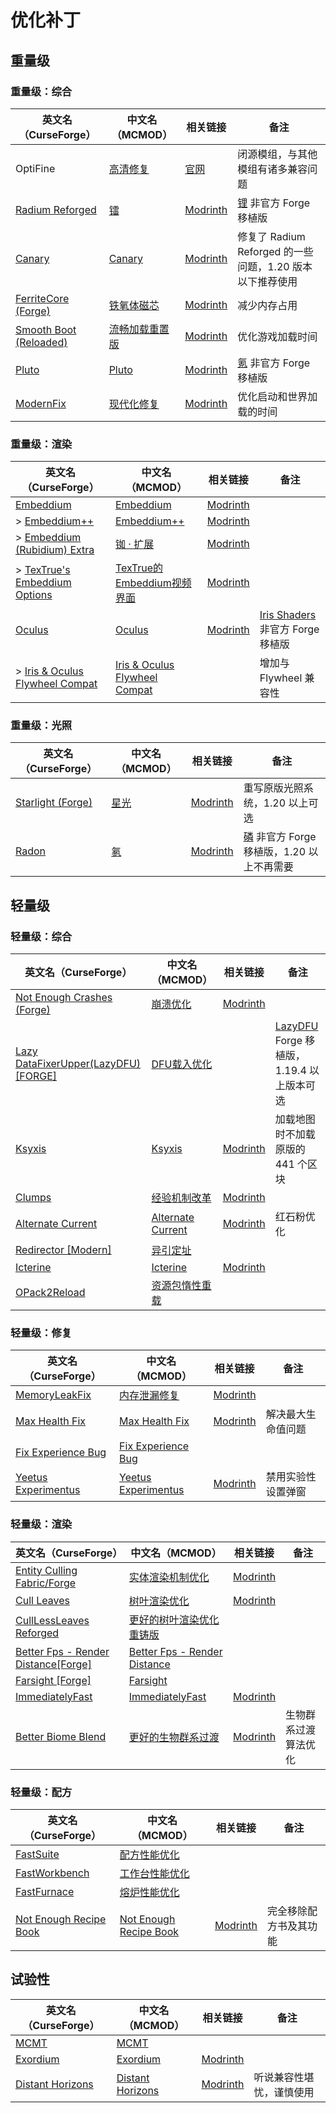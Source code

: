 # 优化补丁

## 重量级

### 重量级：综合

| 英文名（CurseForge）                                                                        | 中文名（MCMOD）                                        | 相关链接                                                  | 备注                                                           |
| ------------------------------------------------------------------------------------------- | ------------------------------------------------------ | --------------------------------------------------------- | -------------------------------------------------------------- |
| OptiFine                                                                                    | [高清修复](https://www.mcmod.cn/class/36.html)         | [官网](https://optifine.net/home)                         | 闭源模组，与其他模组有诸多兼容问题                             |
| [Radium Reforged](https://www.curseforge.com/minecraft/mc-mods/radium-reforged)             | [镭](https://www.mcmod.cn/class/5580.html)             | [Modrinth](https://modrinth.com/mod/radium)               | [锂](https://www.mcmod.cn/class/2292.html) 非官方 Forge 移植版 |
| [Canary](https://www.curseforge.com/minecraft/mc-mods/canary)                               | [Canary](https://www.mcmod.cn/class/7598.html)         | [Modrinth](https://modrinth.com/mod/canary)               | 修复了 Radium Reforged 的一些问题，1.20 版本以下推荐使用       |
| [FerriteCore (Forge)](https://www.curseforge.com/minecraft/mc-mods/ferritecore)             | [铁氧体磁芯](https://www.mcmod.cn/class/3888.html)     | [Modrinth](https://modrinth.com/mod/ferrite-core)         | 减少内存占用                                                   |
| [Smooth Boot (Reloaded)](https://www.curseforge.com/minecraft/mc-mods/smooth-boot-reloaded) | [流畅加载重置版](https://www.mcmod.cn/class/6852.html) | [Modrinth](https://modrinth.com/mod/smooth-boot-reloaded) | 优化游戏加载时间                                               |
| [Pluto](https://www.curseforge.com/minecraft/mc-mods/pluto)                                 | [Pluto](https://www.mcmod.cn/class/7862.html)          | [Modrinth](https://modrinth.com/mod/pluto)                | [氪](https://www.mcmod.cn/class/3399.html) 非官方 Forge 移植版 |
| [ModernFix](https://www.curseforge.com/minecraft/mc-mods/modernfix)                         | [现代化修复](https://www.mcmod.cn/class/8714.html)     | [Modrinth](https://modrinth.com/mod/modernfix)            | 优化启动和世界加载的时间                                       |

### 重量级：渲染

| 英文名（CurseForge）                                                                                     | 中文名（MCMOD）                                                       | 相关链接                                                        | 备注                                                                     |
| -------------------------------------------------------------------------------------------------------- | --------------------------------------------------------------------- | --------------------------------------------------------------- | ------------------------------------------------------------------------ |
| [Embeddium](https://www.curseforge.com/minecraft/mc-mods/embeddium)                                      | [Embeddium](https://www.mcmod.cn/class/12028.html)                    | [Modrinth](https://modrinth.com/mod/embeddium)                  |                                                                          |
| > [Embeddium++](https://www.curseforge.com/minecraft/mc-mods/embeddiumplus)                              | [Embeddium++](https://www.mcmod.cn/class/12822.html)                  | [Modrinth](https://modrinth.com/mod/embeddiumplus)              |                                                                          |
| > [Embeddium (Rubidium) Extra](https://www.curseforge.com/minecraft/mc-mods/rubidium-extra)              | [铷 · 扩展](https://www.mcmod.cn/class/7180.html)                     | [Modrinth](https://modrinth.com/mod/rubidium-extra)             |                                                                          |
| > [TexTrue's Embeddium Options](https://www.curseforge.com/minecraft/mc-mods/textrues-embeddium-options) | [TexTrue的Embeddium视频界面](https://www.mcmod.cn/class/12057.html)   | [Modrinth](https://modrinth.com/mod/textrues-embeddium-options) |                                                                          |
| [Oculus](https://www.curseforge.com/minecraft/mc-mods/oculus)                                            | [Oculus](https://www.mcmod.cn/class/5741.html)                        | [Modrinth](https://modrinth.com/mod/oculus)                     | [Iris Shaders](https://www.mcmod.cn/class/3697.html) 非官方 Forge 移植版 |
| > [Iris & Oculus Flywheel Compat](https://www.curseforge.com/minecraft/mc-mods/iris-flywheel-compat)     | [Iris & Oculus Flywheel Compat](https://www.mcmod.cn/class/7283.html) |                                                                 | 增加与 Flywheel 兼容性                                                   |

### 重量级：光照

| 英文名（CurseForge）                                                              | 中文名（MCMOD）                              | 相关链接                                             | 备注                                                                              |
| --------------------------------------------------------------------------------- | -------------------------------------------- | ---------------------------------------------------- | --------------------------------------------------------------------------------- |
| [Starlight (Forge)](https://www.curseforge.com/minecraft/mc-mods/starlight-forge) | [星光](https://www.mcmod.cn/class/3303.html) | [Modrinth](https://modrinth.com/mod/starlight-forge) | 重写原版光照系统，1.20 以上可选                                                   |
| [Radon](https://www.curseforge.com/minecraft/mc-mods/radon)                       | [氡](https://www.mcmod.cn/class/5911.html)   | [Modrinth](https://modrinth.com/mod/radon)           | [磷](https://www.mcmod.cn/class/1766.html) 非官方 Forge 移植版，1.20 以上不再需要 |

## 轻量级

### 轻量级：综合

| 英文名（CurseForge）                                                                                | 中文名（MCMOD）                                           | 相关链接                                               | 备注                                                                              |
| --------------------------------------------------------------------------------------------------- | --------------------------------------------------------- | ------------------------------------------------------ | --------------------------------------------------------------------------------- |
| [Not Enough Crashes (Forge)](https://www.curseforge.com/minecraft/mc-mods/not-enough-crashes-forge) | [崩溃优化](https://www.mcmod.cn/class/2441.html)          | [Modrinth](https://modrinth.com/mod/notenoughcrashes)  |                                                                                   |
| [Lazy DataFixerUpper(LazyDFU) [FORGE]](https://www.curseforge.com/minecraft/mc-mods/lazy-dfu-forge) | [DFU载入优化](https://www.mcmod.cn/class/3407.html)       |                                                        | [LazyDFU](https://www.mcmod.cn/class/3407.html) Forge 移植版，1.19.4 以上版本可选 |
| [Ksyxis](https://www.curseforge.com/minecraft/mc-mods/ksyxis)                                       | [Ksyxis](https://www.mcmod.cn/class/5104.html)            | [Modrinth](https://modrinth.com/mod/ksyxis)            | 加载地图时不加载原版的 441 个区块                                                 |
| [Clumps](https://www.curseforge.com/minecraft/mc-mods/clumps)                                       | [经验机制改革](https://www.mcmod.cn/class/1499.html)      | [Modrinth](https://modrinth.com/mod/clumps)            |                                                                                   |
| [Alternate Current](https://www.curseforge.com/minecraft/mc-mods/alternate-current)                 | [Alternate Current](https://www.mcmod.cn/class/7121.html) | [Modrinth](https://modrinth.com/mod/alternate-current) | 红石粉优化                                                                        |
| [Redirector [Modern]](https://www.curseforge.com/minecraft/mc-mods/redirectionor)                   | [异引定址](https://www.mcmod.cn/class/11295.html)         |                                                        |                                                                                   |
| [Icterine](https://www.curseforge.com/minecraft/mc-mods/icterine)                                   | [Icterine](https://www.mcmod.cn/class/13180.html)         | [Modrinth](https://modrinth.com/mod/icterine)          |                                                                                   |
| [OPack2Reload](https://www.curseforge.com/minecraft/mc-mods/opack2reload)                           | [资源包惰性重载](https://www.mcmod.cn/class/12555.html)   |                                                        |                                                                                   |

### 轻量级：修复

| 英文名（CurseForge）                                                                   | 中文名（MCMOD）                                              | 相关链接                                                 | 备注               |
| -------------------------------------------------------------------------------------- | ------------------------------------------------------------ | -------------------------------------------------------- | ------------------ |
| [MemoryLeakFix](https://www.curseforge.com/minecraft/mc-mods/memoryleakfix)            | [内存泄漏修复](https://www.mcmod.cn/class/6593.html)         | [Modrinth](https://modrinth.com/mod/memoryleakfix)       |                    |
| [Max Health Fix](https://www.curseforge.com/minecraft/mc-mods/max-health-fix)          | [Max Health Fix](https://www.mcmod.cn/class/8422.html)       | [Modrinth](https://modrinth.com/mod/max-health-fix)      | 解决最大生命值问题 |
| [Fix Experience Bug](https://www.curseforge.com/minecraft/mc-mods/fix-experience-bug)  | [Fix Experience Bug](https://www.mcmod.cn/class/7616.html)   |                                                          |                    |
| [Yeetus Experimentus](https://www.curseforge.com/minecraft/mc-mods/yeetusexperimentus) | [Yeetus Experimentus](https://www.mcmod.cn/class/11062.html) | [Modrinth](https://modrinth.com/mod/yeetus-experimentus) | 禁用实验性设置弹窗 |

### 轻量级：渲染

| 英文名（CurseForge）                                                                                           | 中文名（MCMOD）                                                      | 相关链接                                                | 备注                 |
| -------------------------------------------------------------------------------------------------------------- | -------------------------------------------------------------------- | ------------------------------------------------------- | -------------------- |
| [Entity Culling Fabric/Forge](https://www.curseforge.com/minecraft/mc-mods/entityculling)                      | [实体渲染机制优化](https://www.mcmod.cn/class/3629.html)             | [Modrinth](https://modrinth.com/mod/entityculling)      |                      |
| [Cull Leaves](https://www.curseforge.com/minecraft/mc-mods/cull-leaves)                                        | [树叶渲染优化](https://www.mcmod.cn/class/4414.html)                 | [Modrinth](https://modrinth.com/mod/cull-leaves)        |                      |
| [CullLessLeaves Reforged](https://www.curseforge.com/minecraft/mc-mods/culllessleaves-reforged)                | [更好的树叶渲染优化重铸版](https://www.mcmod.cn/class/9810.html)     |                                                         |                      |
| [Better Fps - Render Distance[Forge]](https://www.curseforge.com/minecraft/mc-mods/better-fps-render-distance) | [Better Fps - Render Distance](https://www.mcmod.cn/class/5242.html) |                                                         |                      |
| [Farsight [Forge]](https://www.curseforge.com/minecraft/mc-mods/farsight)                                      | [Farsight](https://www.mcmod.cn/class/5224.html)                     |                                                         |                      |
| [ImmediatelyFast](https://www.curseforge.com/minecraft/mc-mods/immediatelyfast)                                | [ImmediatelyFast](https://www.mcmod.cn/class/7948.html)              | [Modrinth](https://modrinth.com/mod/immediatelyfast)    |                      |
| [Better Biome Blend](https://www.curseforge.com/minecraft/mc-mods/better-biome-blend)                          | [更好的生物群系过渡](https://www.mcmod.cn/class/6107.html)           | [Modrinth](https://modrinth.com/mod/better-biome-blend) | 生物群系过渡算法优化 |

### 轻量级：配方

| 英文名（CurseForge）                                                                       | 中文名（MCMOD）                                                | 相关链接                                  | 备注                   |
| ------------------------------------------------------------------------------------------ | -------------------------------------------------------------- | ----------------------------------------- | ---------------------- |
| [FastSuite](https://www.curseforge.com/minecraft/mc-mods/fastsuite)                        | [配方性能优化](https://www.mcmod.cn/class/3822.html)           |                                           |                        |
| [FastWorkbench](https://www.curseforge.com/minecraft/mc-mods/fastworkbench)                | [工作台性能优化](https://www.mcmod.cn/class/1486.html)         |                                           |                        |
| [FastFurnace](https://www.curseforge.com/minecraft/mc-mods/fastfurnace)                    | [熔炉性能优化](https://www.mcmod.cn/class/1485.html)           |                                           |                        |
| [Not Enough Recipe Book](https://www.curseforge.com/minecraft/mc-mods/notenoughrecipebook) | [Not Enough Recipe Book](https://www.mcmod.cn/class/8923.html) | [Modrinth](https://modrinth.com/mod/nerb) | 完全移除配方书及其功能 |

## 试验性

| 英文名（CurseForge）                                                              | 中文名（MCMOD）                                          | 相关链接                                             | 备注                     |
| --------------------------------------------------------------------------------- | -------------------------------------------------------- | ---------------------------------------------------- | ------------------------ |
| [MCMT](https://www.curseforge.com/minecraft/mc-mods/mcmt-multithreading)          | [MCMT](https://www.mcmod.cn/class/3153.html)             |                                                      |                          |
| [Exordium](https://www.curseforge.com/minecraft/mc-mods/exordium)                 | [Exordium](https://www.mcmod.cn/class/7540.html)         | [Modrinth](https://modrinth.com/mod/exordium)        |                          |
| [Distant Horizons](https://www.curseforge.com/minecraft/mc-mods/distant-horizons) | [Distant Horizons](https://www.mcmod.cn/class/5009.html) | [Modrinth](https://modrinth.com/mod/distanthorizons) | 听说兼容性堪忧，谨慎使用 |
